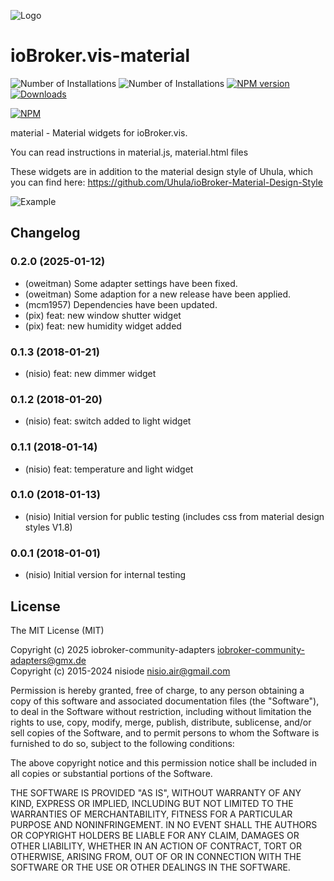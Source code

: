 ![Logo](admin/material.png)

# ioBroker.vis-material

![Number of Installations](http://iobroker.live/badges/vis-material-installed.svg) ![Number of Installations](http://iobroker.live/badges/vis-material-stable.svg) [![NPM version](http://img.shields.io/npm/v/iobroker.vis-material.svg)](https://www.npmjs.com/package/iobroker.vis-material)
[![Downloads](https://img.shields.io/npm/dm/iobroker.vis-material.svg)](https://www.npmjs.com/package/iobroker.vis-material)

[![NPM](https://nodei.co/npm/iobroker.vis-material.png?downloads=true)](https://nodei.co/npm/iobroker.vis-material/)

material - Material widgets for ioBroker.vis.

You can read instructions in material.js, material.html files

These widgets are in addition to the material design style of Uhula, which you can find here:
https://github.com/Uhula/ioBroker-Material-Design-Style

![Example](img/widgets.png)

<!--
    Placeholder for the next version (at the beginning of the line):
    ### **WORK IN PROGRESS**
-->

## Changelog
### 0.2.0 (2025-01-12)

- (oweitman) Some adapter settings have been fixed.
- (oweitman) Some adaption for a new release have been applied.
- (mcm1957) Dependencies have been updated.
- (pix) feat: new window shutter widget
- (pix) feat: new humidity widget added

### 0.1.3 (2018-01-21)

- (nisio) feat: new dimmer widget

### 0.1.2 (2018-01-20)

- (nisio) feat: switch added to light widget

### 0.1.1 (2018-01-14)

- (nisio) feat: temperature and light widget

### 0.1.0 (2018-01-13)

- (nisio) Initial version for public testing (includes css from material design styles V1.8)

### 0.0.1 (2018-01-01)

- (nisio) Initial version for internal testing

## License

The MIT License (MIT)

Copyright (c) 2025 iobroker-community-adapters <iobroker-community-adapters@gmx.de>  
Copyright (c) 2015-2024 nisiode <nisio.air@gmail.com>

Permission is hereby granted, free of charge, to any person obtaining a copy
of this software and associated documentation files (the "Software"), to deal
in the Software without restriction, including without limitation the rights
to use, copy, modify, merge, publish, distribute, sublicense, and/or sell
copies of the Software, and to permit persons to whom the Software is
furnished to do so, subject to the following conditions:

The above copyright notice and this permission notice shall be included in all
copies or substantial portions of the Software.

THE SOFTWARE IS PROVIDED "AS IS", WITHOUT WARRANTY OF ANY KIND, EXPRESS OR
IMPLIED, INCLUDING BUT NOT LIMITED TO THE WARRANTIES OF MERCHANTABILITY,
FITNESS FOR A PARTICULAR PURPOSE AND NONINFRINGEMENT. IN NO EVENT SHALL THE
AUTHORS OR COPYRIGHT HOLDERS BE LIABLE FOR ANY CLAIM, DAMAGES OR OTHER
LIABILITY, WHETHER IN AN ACTION OF CONTRACT, TORT OR OTHERWISE, ARISING FROM,
OUT OF OR IN CONNECTION WITH THE SOFTWARE OR THE USE OR OTHER DEALINGS IN THE
SOFTWARE.
